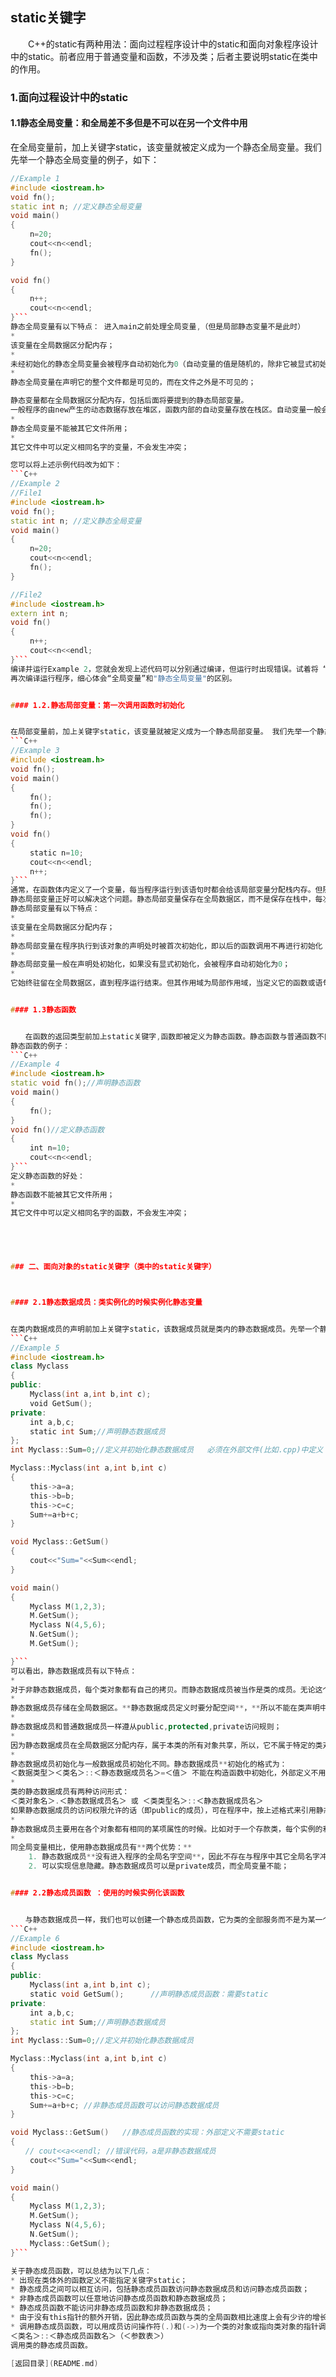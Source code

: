 
## static关键字


　　C++的static有两种用法：面向过程程序设计中的static和面向对象程序设计中的static。前者应用于普通变量和函数，不涉及类；后者主要说明static在类中的作用。


### 1.面向过程设计中的static



#### 1.1静态全局变量：和全局差不多但是不可以在另一个文件中用



在全局变量前，加上关键字static，该变量就被定义成为一个静态全局变量。我们先举一个静态全局变量的例子，如下： 
```C++
//Example 1
#include <iostream.h>
void fn();
static int n; //定义静态全局变量
void main()
{
 　　n=20;
 　　cout<<n<<endl;
 　　fn();
}

void fn()
{
　　 n++;
 　　cout<<n<<endl;
}```
静态全局变量有以下特点： 进入main之前处理全局变量,（但是局部静态变量不是此时）
* 
该变量在全局数据区分配内存； 
* 
未经初始化的静态全局变量会被程序自动初始化为0（自动变量的值是随机的，除非它被显式初始化）； 
* 
静态全局变量在声明它的整个文件都是可见的，而在文件之外是不可见的；　

静态变量都在全局数据区分配内存，包括后面将要提到的静态局部变量。
一般程序的由new产生的动态数据存放在堆区，函数内部的自动变量存放在栈区。自动变量一般会随着函数的退出而释放空间，静态数据（即使是函数内部的静态局部变量）也存放在全局数据区。全局数据区的数据并不会因为函数的退出而释放空间。细心的读者可能会发现，Example 1中的代码中将 “static int n; //定义静态全局变量”改为“int n; //定义全局变量”。程序照样正常运行。的确，定义全局变量就可以实现变量在文件中的共享，但定义静态全局变量还有以下好处： 
*  
静态全局变量不能被其它文件所用； 
*  
其它文件中可以定义相同名字的变量，不会发生冲突；

您可以将上述示例代码改为如下：
```C++
//Example 2
//File1
#include <iostream.h>
void fn();
static int n; //定义静态全局变量
void main()
{
 　　n=20;
 　　cout<<n<<endl;
 　　fn();
}

//File2
#include <iostream.h>
extern int n;
void fn()
{
　　 n++;
 　　cout<<n<<endl;
}```
编译并运行Example 2，您就会发现上述代码可以分别通过编译，但运行时出现错误。试着将 “static int n; //定义静态全局变量”改为 “int n; //定义全局变量”
再次编译运行程序，细心体会“全局变量”和"静态全局变量"的区别。


#### 1.2.静态局部变量：第一次调用函数时初始化


在局部变量前，加上关键字static，该变量就被定义成为一个静态局部变量。 我们先举一个静态局部变量的例子，如下： 
```C++
//Example 3
#include <iostream.h>
void fn();
void main()
{
 　　fn();
 　　fn();
 　　fn();
}
void fn()
{
 　　static n=10;
 　　cout<<n<<endl;
　　 n++;
}```
通常，在函数体内定义了一个变量，每当程序运行到该语句时都会给该局部变量分配栈内存。但随着程序退出函数体，系统就会收回栈内存，局部变量也相应失效。但有时候我们需要在**两次调用之间对变量的值进行保存**。通常的想法是定义一个全局变量来实现。但这样一来，变量已经不再属于函数本身了，不再仅受函数的控制，给程序的维护带来不便。
静态局部变量正好可以解决这个问题。静态局部变量保存在全局数据区，而不是保存在栈中，每次的值保持到下一次调用，直到下次赋新值。 
静态局部变量有以下特点：
* 
该变量在全局数据区分配内存； 
* 
静态局部变量在程序执行到该对象的声明处时被首次初始化，即以后的函数调用不再进行初始化； 
* 
静态局部变量一般在声明处初始化，如果没有显式初始化，会被程序自动初始化为0； 
* 
它始终驻留在全局数据区，直到程序运行结束。但其作用域为局部作用域，当定义它的函数或语句块结束时，其作用域随之结束；


#### 1.3静态函数


　　在函数的返回类型前加上static关键字,函数即被定义为静态函数。静态函数与普通函数不同，它只能在声明它的文件当中可见，不能被其它文件使用。
静态函数的例子： 
```C++
//Example 4
#include <iostream.h>
static void fn();//声明静态函数
void main()
{
 　　fn();
}
void fn()//定义静态函数
{
 　　int n=10;
 　　cout<<n<<endl;
}```
定义静态函数的好处： 
* 
静态函数不能被其它文件所用； 
* 
其它文件中可以定义相同名字的函数，不会发生冲突；

 



### 二、面向对象的static关键字（类中的static关键字）



#### 2.1静态数据成员：类实例化的时候实例化静态变量


在类内数据成员的声明前加上关键字static，该数据成员就是类内的静态数据成员。先举一个静态数据成员的例子。 **通常静态数据成员在类声明中声明,在包含类方法的文件中初始化**
```C++
//Example 5
#include <iostream.h>
class Myclass
{
public:
 　　Myclass(int a,int b,int c);
 　　void GetSum();
private:
 　　int a,b,c;
 　　static int Sum;//声明静态数据成员
};
int Myclass::Sum=0;//定义并初始化静态数据成员   必须在外部文件(比如.cpp)中定义

Myclass::Myclass(int a,int b,int c)
{
 　　this->a=a;
 　　this->b=b;
 　　this->c=c;
 　　Sum+=a+b+c;
}

void Myclass::GetSum()
{
 　　cout<<"Sum="<<Sum<<endl;
}

void main()
{
 　　Myclass M(1,2,3);
 　　M.GetSum();
　　 Myclass N(4,5,6);
 　　N.GetSum();
 　　M.GetSum();

}```
可以看出，静态数据成员有以下特点： 
* 
对于非静态数据成员，每个类对象都有自己的拷贝。而静态数据成员被当作是类的成员。无论这个类的对象被定义了多少个，静态数据成员在程序中也只有一份拷贝，由该类型的所有对象共享访问。也就是说，静态数据成员是该类的所有对象所共有的。对该类的多个对象来说，**静态数据成员只分配一次内存(只有一份)，供所有对象共用，所以不能在构造函数中初始化，要在cpp文件中**。所以，静态数据成员的值对每个对象都是一样的，它的值可以更新； 
* 
静态数据成员存储在全局数据区。**静态数据成员定义时要分配空间**，**所以不能在类声明中定义**。在Example 5中，语句int Myclass::Sum=0;是定义静态数据成员； 
* 
静态数据成员和普通数据成员一样遵从public,protected,private访问规则； 
* 
因为静态数据成员在全局数据区分配内存，属于本类的所有对象共享，所以，它不属于特定的类对象，在没有产生类对象时其作用域就可见，即在没有产生类的实例时，我们就可以操作它； 
* 
静态数据成员初始化与一般数据成员初始化不同。静态数据成员**初始化的格式为：
＜数据类型＞＜类名＞::＜静态数据成员名＞=＜值＞ 不能在构造函数中初始化，外部定义不用static**
* 
类的静态数据成员有两种访问形式：
＜类对象名＞.＜静态数据成员名＞ 或 ＜类类型名＞::＜静态数据成员名＞
如果静态数据成员的访问权限允许的话（即public的成员），可在程序中，按上述格式来引用静态数据成员 ； 
* 
静态数据成员主要用在各个对象都有相同的某项属性的时候。比如对于一个存款类，每个实例的利息都是相同的。所以，应该把利息设为存款类的静态数据成员。这有两个好处，第一，不管定义多少个存款类对象，利息数据成员都共享分配在全局数据区的内存，所以节省存储空间。第二，一旦利息需要改变时，只要改变一次，则所有存款类对象的利息全改变过来了； 
* 
同全局变量相比，使用静态数据成员有**两个优势：** 
    1. 静态数据成员**没有进入程序的全局名字空间**，因此不存在与程序中其它全局名字冲突的可能性； 
    2. 可以实现信息隐藏。静态数据成员可以是private成员，而全局变量不能；


#### 2.2静态成员函数 ：使用的时候实例化该函数


　　与静态数据成员一样，我们也可以创建一个静态成员函数，它为类的全部服务而不是为某一个类的具体对象服务。静态成员函数与静态数据成员一样，都是类的内部实现，属于类定义的一部分。普通的成员函数一般都隐含了一个this指针，this指针指向类的对象本身，因为普通成员函数总是具体的属于某个类的具体对象的。通常情况下，this是缺省的。如函数fn()实际上是this->fn()。但是与普通函数相比，静态成员函数由于不是与任何的对象相联系，因此**它不具有this指针**。从这个意义上讲，它无法访问属于类对象的非静态数据成员，也无法访问非静态成员函数，它**只能调用其余的静态成员函数/变量。外部定义时不需要static,内部声明时才用下。**面举个静态成员函数的例子。 
```C++
//Example 6
#include <iostream.h>
class Myclass
{
public:
 　　Myclass(int a,int b,int c);
 　　static void GetSum();      //声明静态成员函数：需要static
private:
 　　int a,b,c;
　　 static int Sum;//声明静态数据成员
};
int Myclass::Sum=0;//定义并初始化静态数据成员

Myclass::Myclass(int a,int b,int c)
{
 　　this->a=a;
 　　this->b=b;
 　　this->c=c;
 　　Sum+=a+b+c; //非静态成员函数可以访问静态数据成员
}

void Myclass::GetSum()   //静态成员函数的实现：外部定义不需要static
{
　　// cout<<a<<endl; //错误代码，a是非静态数据成员
 　　cout<<"Sum="<<Sum<<endl;
}

void main()
{
 　　Myclass M(1,2,3);
 　　M.GetSum();
 　　Myclass N(4,5,6);
 　　N.GetSum();
 　　Myclass::GetSum();
}```

关于静态成员函数，可以总结为以下几点： 
* 出现在类体外的函数定义不能指定关键字static； 
* 静态成员之间可以相互访问，包括静态成员函数访问静态数据成员和访问静态成员函数； 
* 非静态成员函数可以任意地访问静态成员函数和静态数据成员； 
* 静态成员函数不能访问非静态成员函数和非静态数据成员； 
* 由于没有this指针的额外开销，因此静态成员函数与类的全局函数相比速度上会有少许的增长； 
* 调用静态成员函数，可以用成员访问操作符(.)和(->)为一个类的对象或指向类对象的指针调用静态成员函数，也可以直接使用如下格式：
＜类名＞::＜静态成员函数名＞（＜参数表＞）
调用类的静态成员函数。

[返回目录](README.md)